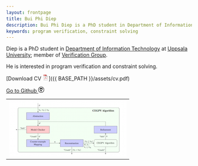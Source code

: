 ```yaml
---
layout: frontpage
title: Bui Phi Diep 
description: Bui Phi Diep is a PhD student in Department of Information Technology at Uppsala University; 
keywords: program verification, constraint solving
---
```

<!---
<div class="navbar">
  <div class="navbar-inner">
      <ul class="nav">
          <li><a href="{{ BASE_PATH }}/assets/cv.pdf">cv</a></li>
          <li><a href="https://github.com/diepbp">github</a></li>            
      </ul>
  </div>
</div>
-->

Diep is a PhD student in 
[Department of Information Technology](http://www.it.uu.se/) 
at
[Uppsala University](http://www.uu.se/);
member of 
[Verification Group](http://www.it.uu.se/research/docs/fm/apv). 

He is interested in program verification and constraint solving.

[Download CV ![CV as pdf](/pages/icons16/pdf-icon.png)]({{ BASE_PATH }}/assets/cv.pdf)

[Go to Github ![GitHub](/pages/icons16/github-icon.png)](https://github.com/diepbp)



<table class="wide">
<tr>
  <td class="center">
    <!--- <img src="assets/pics/diep02.jpg" alt="myself" title="myself"/> -->
    <a href="pages/publpics/cegpv.html">
        <img src="assets/publpics/cegpv.png" alt="CEGPV algorithm" title="CEGPV algorithm"/>
    </a>
  </td> 
</tr> 
</table>
<!---
<div class="navbar">
  <div class="navbar-inner">
      <ul class="nav">
          <li><a href="morefigs.html">see more figures</a></li>
      </ul>
  </div>
</div>
-->